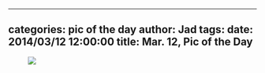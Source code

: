 
---
categories: pic of the day
author: Jad
tags: 
date: 2014/03/12 12:00:00
title: Mar. 12, Pic of the Day 
---

<figure>
<img src="/img/2014/03/12/img_7648_medium.jpg" />
<figcaption></figcaption>
</figure>
